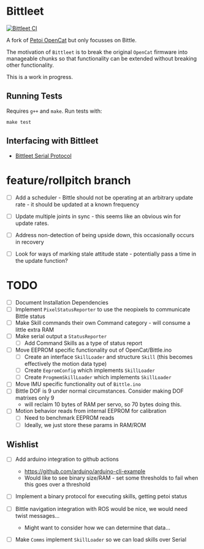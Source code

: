 # Bittleet
[![Bittleet CI](https://github.com/leetnz/Bittleet/actions/workflows/c-cpp.yml/badge.svg)](https://github.com/leetnz/Bittleet/actions/workflows/c-cpp.yml)

A fork of [Petoi OpenCat](https://github.com/PetoiCamp/OpenCat) but only focusses on Bittle.

The motivation of `Bittleet` is to break the original `OpenCat` firmware into manageable chunks so that functionality can be extended without breaking other functionality.

This is a work in progress.

## Running Tests

Requires `g++` and `make`. Run tests with:

```
make test
```

## Interfacing with Bittleet

* [Bittleet Serial Protocol](https://github.com/leetnz/Bittleet/wiki/Bittleet-Communication-Protocol)

# feature/rollpitch branch

- [ ] Add a scheduler - Bittle should not be operating at an arbitrary update rate - it should be updated at a known frequency
- [ ] Update multiple joints in sync - this seems like an obvious win for update rates.
- [ ] Address non-detection of being upside down, this occasionally occurs in recovery
- [ ] Look for ways of marking stale attitude state - potentially pass a time in the update function?


# TODO

- [ ] Document Installation Dependencies
- [ ] Implement `PixelStatusReporter` to use the neopixels to communicate Bittle status 
- [ ] Make Skill commands their own Command category - will consume a little extra RAM
- [ ] Make serial output a `StatusReporter`
    - [ ] Add Command Skills as a type of status report
- [ ] Move EEPROM specific functionality out of OpenCat/Bittle.ino
    - [ ] Create an interface `SkillLoader` and structure `Skill` (this becomes effectively the motion data type)
    - [ ] Create `EepromConfig` which implements `SkillLoader`
    - [ ] Create `ProgmemSkillLoader` which implements `SkillLoader`
- [ ] Move IMU specific functionality out of `Bittle.ino`
- [ ] Bittle DOF is 9 under normal circumstances. Consider making DOF matrixes only 9 
    - will reclaim 10 bytes of RAM per servo, so 70 bytes doing this.
- [ ] Motion behavior reads from internal EEPROM for calibration
    - [ ] Need to benchmark EEPROM reads
    - [ ] Ideally, we just store these params in RAM/ROM

## Wishlist
- [ ] Add arduino integration to github actions
    - https://github.com/arduino/arduino-cli-example
    - Would like to see binary size/RAM - set some thresholds to fail when this goes over a threshold
- [ ] Implement a binary protocol for executing skills, getting petoi status
- [ ] Bittle navigation integration with ROS would be nice, we would need twist messages... 
    - Might want to consider how we can determine that data...
- [ ] Make `Comms` implement `SkillLoader` so we can load skills over Serial


